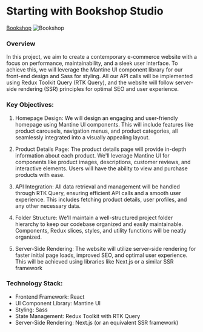 # Starting with Bookshop Studio

[Bookshop](https://bookshop-studio.vercel.app/)
![Bookshop](https://i.ibb.co/zn7xdzw/bookshop-studio-vercel-app.png)

### Overview

In this project, we aim to create a contemporary e-commerce website with a focus on performance, maintainability, and a sleek user interface. To achieve this, we will leverage the Mantine UI component library for our front-end design and Sass for styling. All our API calls will be implemented using Redux Toolkit Query (RTK Query), and the website will follow server-side rendering (SSR) principles for optimal SEO and user experience.

### Key Objectives:

1. Homepage Design: We will design an engaging and user-friendly homepage using Mantine UI components. This will include features like product carousels, navigation menus, and product categories, all seamlessly integrated into a visually appealing layout.

2. Product Details Page: The product details page will provide in-depth information about each product. We'll leverage Mantine UI for components like product images, descriptions, customer reviews, and interactive elements. Users will have the ability to view and purchase products with ease.

3. API Integration: All data retrieval and management will be handled through RTK Query, ensuring efficient API calls and a smooth user experience. This includes fetching product details, user profiles, and any other necessary data.

4. Folder Structure: We'll maintain a well-structured project folder hierarchy to keep our codebase organized and easily maintainable. Components, Redux slices, styles, and utility functions will be neatly organized.

5. Server-Side Rendering: The website will utilize server-side rendering for faster initial page loads, improved SEO, and optimal user experience. This will be achieved using libraries like Next.js or a similar SSR framework

### Technology Stack:

- Frontend Framework: React
- UI Component Library: Mantine UI
- Styling: Sass
- State Management: Redux Toolkit with RTK Query
- Server-Side Rendering: Next.js (or an equivalent SSR framework)
